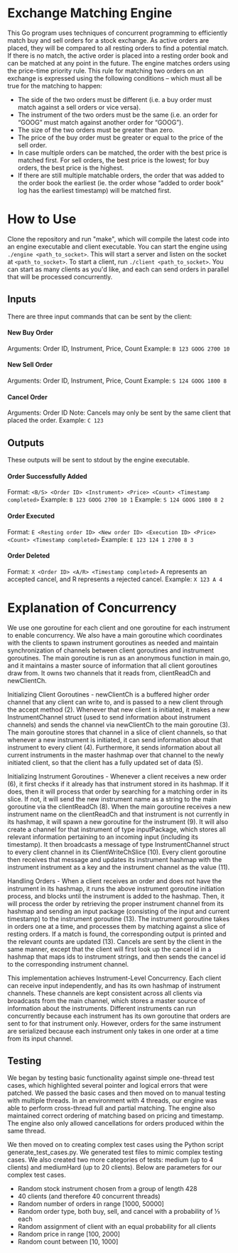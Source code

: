 # Exchange Matching Engine

This Go program uses techniques of concurrent programming to efficiently match buy and sell orders for a stock exchange. As active orders are placed, they will 
be compared to all resting orders to find a potential match. If there is no match, the active order is placed into a resting order book and can be matched at any point
in the future. The engine matches orders using the price-time priority rule. This rule for matching two orders on an exchange is expressed using the following conditions – which must all be true for the matching to happen:

- The side of the two orders must be different (i.e. a buy order must match against a sell orders or vice versa).
- The instrument of the two orders must be the same (i.e. an order for “GOOG” must match against another order for “GOOG”).
- The size of the two orders must be greater than zero.
- The price of the buy order must be greater or equal to the price of the sell order.
- In case multiple orders can be matched, the order with the best price is matched first. For sell orders, the best price is the lowest; for buy orders, the best price is the highest.
- If there are still multiple matchable orders, the order that was added to the order book the earliest (ie. the order whose “added to order book” log has the earliest timestamp) will be matched first. 

# How to Use

Clone the repository and run "make", which will compile the latest code into an engine executable and client executable. You can start the engine using `./engine <path_to_socket>`.
This will start a server and listen on the socket at `<path_to_socket>`. To start a client, run `./client <path_to_socket>`. You can start as many clients as you'd like, and each can send
orders in parallel that will be processed concurrently.

## Inputs

There are three input commands that can be sent by the client:

#### New Buy Order
Arguments: Order ID, Instrument, Price, Count
Example: `B 123 GOOG 2700 10`

#### New Sell Order
Arguments: Order ID, Instrument, Price, Count
Example: `S 124 GOOG 1800 8`

#### Cancel Order
Arguments: Order ID
Note: Cancels may only be sent by the same client that placed the order.
Example: `C 123`

## Outputs

These outputs will be sent to stdout by the engine executable.

#### Order Successfully Added
Format: `<B/S> <Order ID> <Instrument> <Price> <Count> <Timestamp completed>`
Example: `B 123 GOOG 2700 10 1`
Example: `S 124 GOOG 1800 8 2`

#### Order Executed
Format: `E <Resting order ID> <New order ID> <Execution ID> <Price> <Count> <Timestamp completed>`
Example: `E 123 124 1 2700 8 3`

#### Order Deleted
Format: `X <Order ID> <A/R> <Timestamp completed>`
A represents an accepted cancel, and R represents a rejected cancel.
Example: `X 123 A 4`

# Explanation of Concurrency

We use one goroutine for each client and one goroutine for each instrument to enable concurrency. We also have a main goroutine which coordinates with the clients to spawn instrument goroutines as needed and maintain synchronization of channels between client goroutines and instrument goroutines. The main goroutine is run as an anonymous function in main.go, and it maintains a master source of information that all client goroutines draw from. It owns two channels that it reads from, clientReadCh and newClientCh. 

Initializing Client Goroutines - newClientCh is a buffered higher order channel that any client can write to, and is passed to a new client through the accept method (2). Whenever that new client is initiated, it makes a new InstrumentChannel struct (used to send information about instrument channels) and sends the channel via newClientCh to the main goroutine (3). The main goroutine stores that channel in a slice of client channels, so that whenever a new instrument is initiated, it can send information about that instrument to every client (4). Furthermore, it sends information about all current instruments in the master hashmap over that channel to the newly initiated client, so that the client has a fully updated set of data (5). 

Initializing Instrument Goroutines - Whenever a client receives a new order (6), it first checks if it already has that instrument stored in its hashmap. If it does, then it will process that order by searching for a matching order in its slice. If not, it will send the new instrument name as a string to the main goroutine via the clientReadCh (8). When the main goroutine receives a new instrument name on the clientReadCh and that instrument is not currently in its hashmap, it will spawn a new goroutine for the instrument (9). It will also create a channel for that instrument of type inputPackage, which stores all relevant information pertaining to an incoming input (including its timestamp). It then broadcasts a message of type InstrumentChannel struct to every client channel in its ClientWriteChSlice (10). Every client goroutine then receives that message and updates its instrument hashmap with the instrument instrument as a key and the instrument channel as the value (11).

Handling Orders - When a client receives an order and does not have the instrument in its hashmap, it runs the above instrument goroutine initiation process, and blocks until the instrument is added to the hashmap. Then, it will process the order by retrieving the proper instrument channel from its hashmap and sending an input package (consisting of the input and current timestamp) to the instrument goroutine (13). The instrument goroutine takes in orders one at a time, and processes them by matching against a slice of resting orders. If a match is found, the corresponding output is printed and the relevant counts are updated (13). Cancels are sent by the client in the same manner, except that the client will first look up the cancel id in a hashmap that maps ids to instrument strings, and then sends the cancel id to the corresponding instrument channel.

This implementation achieves Instrument-Level Concurrency. Each client can receive input independently, and has its own hashmap of instrument channels. These channels are kept consistent across all clients via broadcasts from the main channel, which stores a master source of information about the instruments. Different instruments can run concurrently because each instrument has its own goroutine that orders are sent to for that instrument only. However, orders for the same instrument are serialized because each instrument only takes in one order at a time from its input channel. 

## Testing

We began by testing basic functionality against simple one-thread test cases, which highlighted several pointer and logical errors that were patched. We passed the basic cases and then moved on to manual testing with multiple threads. In an environment with 4 threads, our engine was able to perform cross-thread full and partial matching. The engine also maintained correct ordering of matching based on pricing and timestamp. The engine also only allowed cancellations for orders produced within the same thread.

We then moved on to creating complex test cases using the Python script generate_test_cases.py. We generated test files to mimic complex testing cases. We also created two more categories of tests: medium (up to 4 clients) and mediumHard (up to 20 clients). Below are parameters for our complex test cases.

- Random stock instrument chosen from a group of length 428
- 40 clients (and therefore 40 concurrent threads)
- Random number of orders in range [1000, 50000]
- Random order type, both buy, sell, and cancel with a probability of ⅓ each
- Random assignment of client with an equal probability for all clients
- Random price in range [100, 2000]
- Random count between [10, 1000]

